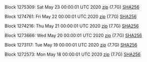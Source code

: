 Block 1275309: Sat May 23 00:00:01 UTC 2020 [zip](https://dash-bootstrap.ams3.digitaloceanspaces.com/mainnet/2020-05-23/bootstrap.dat.zip) (7.7G) [SHA256](https://dash-bootstrap.ams3.digitaloceanspaces.com/mainnet/2020-05-23/sha256.txt)

Block 1274761: Fri May 22 00:00:01 UTC 2020 [zip](https://dash-bootstrap.ams3.digitaloceanspaces.com/mainnet/2020-05-22/bootstrap.dat.zip) (7.7G) [SHA256](https://dash-bootstrap.ams3.digitaloceanspaces.com/mainnet/2020-05-22/sha256.txt)

Block 1274216: Thu May 21 00:00:01 UTC 2020 [zip](https://dash-bootstrap.ams3.digitaloceanspaces.com/mainnet/2020-05-21/bootstrap.dat.zip) (7.7G) [SHA256](https://dash-bootstrap.ams3.digitaloceanspaces.com/mainnet/2020-05-21/sha256.txt)

Block 1273666: Wed May 20 00:00:01 UTC 2020 [zip](https://dash-bootstrap.ams3.digitaloceanspaces.com/mainnet/2020-05-20/bootstrap.dat.zip) (7.7G) [SHA256](https://dash-bootstrap.ams3.digitaloceanspaces.com/mainnet/2020-05-20/sha256.txt)

Block 1273117: Tue May 19 00:00:01 UTC 2020 [zip](https://dash-bootstrap.ams3.digitaloceanspaces.com/mainnet/2020-05-19/bootstrap.dat.zip) (7.7G) [SHA256](https://dash-bootstrap.ams3.digitaloceanspaces.com/mainnet/2020-05-19/sha256.txt)

Block 1272573: Mon May 18 00:00:01 UTC 2020 [zip](https://dash-bootstrap.ams3.digitaloceanspaces.com/mainnet/2020-05-18/bootstrap.dat.zip) (7.7G) [SHA256](https://dash-bootstrap.ams3.digitaloceanspaces.com/mainnet/2020-05-18/sha256.txt)
